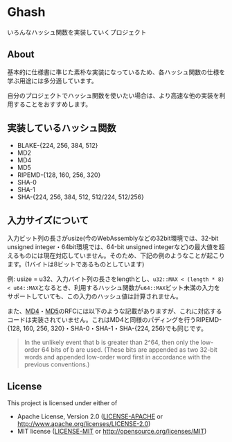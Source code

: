 # Ghash

いろんなハッシュ関数を実装していくプロジェクト

## About

基本的に仕様書に準じた素朴な実装になっているため、各ハッシュ関数の仕様を学ぶ用途には多分適しています。

自分のプロジェクトでハッシュ関数を使いたい場合は、より高速な他の実装を利用することをおすすめします。

## 実装しているハッシュ関数

* BLAKE-{224, 256, 384, 512}
* MD2
* MD4
* MD5
* RIPEMD-{128, 160, 256, 320}
* SHA-0
* SHA-1
* SHA-{224, 256, 384, 512, 512/224, 512/256}

## 入力サイズについて

入力ビット列の長さがusize(今のWebAssemblyなどの32bit環境では、32-bit unsigned integer・64bit環境では、64-bit unsigned integerなど)の最大値を超えるものには現在対応していません。そのため、下記の例のようなことが起こります。(1バイトは8ビットであるものとしています)

例: usize = u32、入力バイト列の長さをlengthとし、`u32::MAX < (length * 8) < u64::MAX`となるとき、利用するハッシュ関数が`u64::MAX`ビット未満の入力をサポートしていても、この入力のハッシュ値は計算されません。

また、[MD4](https://tools.ietf.org/html/rfc1320)・[MD5](https://tools.ietf.org/html/rfc1321)のRFCには以下のような記載がありますが、これに対応するコードは実装されていません。これはMD4と同様のパディングを行うRIPEMD-{128, 160, 256, 320}・SHA-0・SHA-1・SHA-{224, 256}でも同じです。

> In the unlikely event that b is greater than 2^64, then only
> the low-order 64 bits of b are used. (These bits are appended as two
> 32-bit words and appended low-order word first in accordance with the
> previous conventions.)

## License

This project is licensed under either of

* Apache License, Version 2.0 ([LICENSE-APACHE](./LICENSE-APACHE) or http://www.apache.org/licenses/LICENSE-2.0)
* MIT license ([LICENSE-MIT](./LICENSE-MIT) or http://opensource.org/licenses/MIT)
